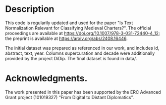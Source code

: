 # Description
This code is regularily updated and used for the paper "Is Text Normalization Relevant for Classifying Medieval Charters?". The official proceedings are available at https://doi.org/10.1007/978-3-031-72440-4_12; the preprint is available at https://arxiv.org/abs/2408.16446.


The initial dataset was prepared as referenced in our work, and includes id, abstract, text, year. Columns supercuration and decade were additionally provided by the project DiDip. The final dataset is found in data/.

# Acknowledgments.
The work presented in this paper has been supported by the ERC Advanced Grant project (101019327) “From Digital to Distant Diplomatics”.
